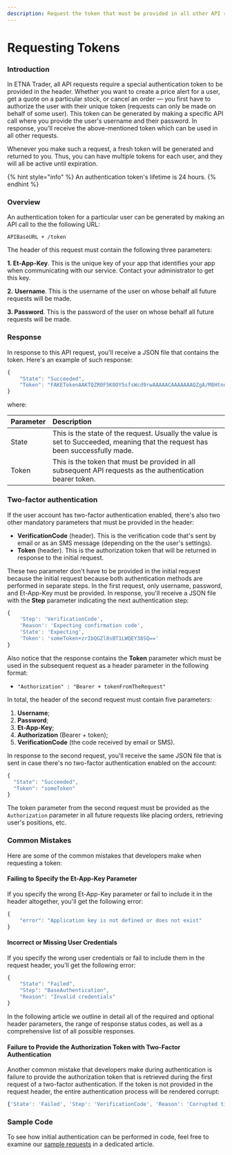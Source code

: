 ```yaml
---
description: Request the token that must be provided in all other API requests
---
```


# Requesting Tokens

### Introduction

In ETNA Trader, all API requests require a special authentication token to be provided in the header. Whether you want to create a price alert for a user, get a quote on a particular stock, or cancel an order — you first have to authorize the user with their unique token \(requests can only be made on behalf of some user\). This token can be generated by making a specific API call where you provide the user's username and their password. In response, you'll receive the above-mentioned token which can be used in all other requests.

Whenever you make such a request, a fresh token will be generated and returned to you. Thus, you can have multiple tokens for each user, and they will all be active until expiration.

{% hint style="info" %}
An authentication token's lifetime is 24 hours. 
{% endhint %}

### Overview

An authentication token for a particular user can be generated by making an API call to the the following URL:

```text
APIBaseURL + /token
```

The header of this request must contain the following three parameters:

**1. Et-App-Key**. This is the unique key of your app that identifies your app when communicating with our service. Contact your administrator to get this key.

**2.** **Username**. This is the username of the user on whose behalf all future requests will be made.

**3. Password**. This is the password of the user on whose behalf all future requests will be made.

### Response

In response to this API request, you'll receive a JSON file that contains the token. Here's an example of such response:

```javascript
{
    "State": "Succeeded",
    "Token": "FAKETokenAAKTQZR0F5K0OY5sfsWcd9rwAAAAACAAAAAAAQZgA/M8HtnoEJR0UxEDagAAAAAOgAAAAAIAACAAAACApaOit8LbBxTVxJXceMgzvN+"
}
```

where:

| Parameter | Description |
| :--- | :--- |
| State | This is the state of the request. Usually the value is set to Succeeded, meaning that the request has been successfully made. |
| Token | This is the token that must be provided in all subsequent API requests as the authentication bearer token.  |

### Two-factor authentication

If the user account has two-factor authentication enabled, there's also two other mandatory parameters that must be provided in the header:

* **VerificationCode** \(header\). This is the verification code that's sent by email or as an SMS message \(depending on the the user's settings\).
* **Token** \(header\). This is the authorization token that will be returned in response to the initial request.

These two parameter don't have to be provided in the initial request because the initial request because both authentication methods are performed in separate steps. In the first request, only username, password, and Et-App-Key must be provided. In response, you'll receive a JSON file with the **Step** parameter indicating the next authentication step:

```javascript
{
    'Step': 'VerificationCode', 
    'Reason': 'Expecting confirmation code', 
    'State': 'Expecting', 
    'Token': 'someToken+zrIbQGZl8sBT1LWQEY38SQ=='
}
```

Also notice that the response contains the **Token** parameter which must be used in the subsequent request as a header parameter in the following format:

* `"Authorization" : "Bearer + tokenFromTheRequest"`

In total, the header of the second request must contain five parameters:

1. **Username**;
2. **Password**;
3. **Et-App-Key**;
4. **Authorization** \(Bearer + token\);
5. **VerificationCode** \(the code received by email or SMS\).

In response to the second request, you'll receive the same JSON file that is sent in case there's no two-factor authentication enabled on the account:

```javascript
{
  "State": "Succeeded",
  "Token": "someToken"
}
```

The token parameter from the second request must be provided as the `Authorization` parameter in all future requests like placing orders, retrieving user's positions, etc. 

### Common Mistakes

Here are some of the common mistakes that developers make when requesting a token:

#### Failing to Specify the Et-App-Key Parameter

If you specify the wrong Et-App-Key parameter or fail to include it in the header altogether, you'll get the following error:

```javascript
{
    "error": "Application key is not defined or does not exist"
}
```

#### Incorrect or Missing User Credentials

If you specify the wrong user credentials or fail to include them in the request header, you'll get the following error:

```javascript
{
    "State": "Failed",
    "Step": "BaseAuthentication",
    "Reason": "Invalid credentials"
}
```

In the following article we outline in detail all of the required and optional header parameters, the range of response status codes, as well as a comprehensive list of all possible responses.

#### Failure to Provide the Authorization Token with Two-Factor Authentication

Another common mistake that developers make during authentication is failure to provide the authorization token that is retrieved during the first request of a two-factor authentication. If the token is not provided in the request header, the entire authentication process will be rendered corrupt:

```javascript
{'State': 'Failed', 'Step': 'VerificationCode', 'Reason': 'Corrupted ticket'}
```

### Sample Code

To see how initial authentication can be performed in code, feel free to examine our [sample requests](../../code-samples.md) in a dedicated article.

